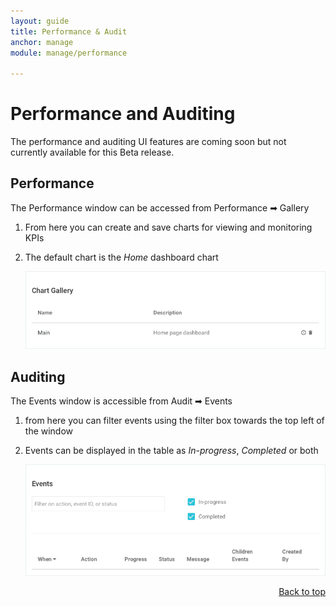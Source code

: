 ```yaml
---
layout: guide
title: Performance & Audit
anchor: manage
module: manage/performance

---
```


# <a name="top"></a> Performance and Auditing

The performance and auditing UI features are coming soon but not currently available for this Beta release.

## Performance

The Performance window can be accessed from Performance &#x27A1; Gallery

1. From here you can create and save charts for viewing and monitoring KPIs
2. The default chart is the *Home* dashboard chart

   ![image](/images/docs/manage/chartgallery.png)


## Auditing

The Events window is accessible from Audit &#x27A1; Events

1. from here you can filter events using the filter box towards the top left of the window
2. Events can be displayed in the table as *In-progress*, *Completed* or both

   ![image](/images/docs/manage/auditevents.png)

<div style="text-align: right"> <a href="#top"> Back to top </a> </div>
